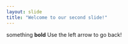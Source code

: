 ```yaml
---
layout: slide
title: "Welcome to our second slide!"
---
```

something **bold**
Use the left arrow to go back!
